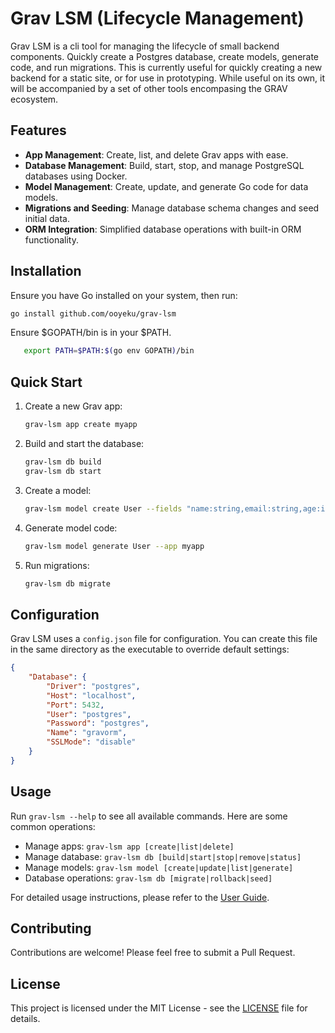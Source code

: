 # Grav LSM (Lifecycle Management)

Grav LSM is a cli tool for managing the lifecycle of small backend components.  Quickly create a Postgres database, create models, generate code, and run migrations.  This is currently useful for quickly creating a new backend for a static site, or for use in prototyping.  While useful on its own, it will be accompanied by a set of other tools encompasing the GRAV ecosystem.

## Features

- **App Management**: Create, list, and delete Grav apps with ease.
- **Database Management**: Build, start, stop, and manage PostgreSQL databases using Docker.
- **Model Management**: Create, update, and generate Go code for data models.
- **Migrations and Seeding**: Manage database schema changes and seed initial data.
- **ORM Integration**: Simplified database operations with built-in ORM functionality.

## Installation

Ensure you have Go installed on your system, then run:

```bash
go install github.com/ooyeku/grav-lsm
```

Ensure $GOPATH/bin is in your $PATH.
```bash
   export PATH=$PATH:$(go env GOPATH)/bin
```

## Quick Start

1. Create a new Grav app:
   ```bash
   grav-lsm app create myapp
   ```

2. Build and start the database:
   ```bash
   grav-lsm db build
   grav-lsm db start
   ```

3. Create a model:
   ```bash
   grav-lsm model create User --fields "name:string,email:string,age:int"
   ```

4. Generate model code:
   ```bash
   grav-lsm model generate User --app myapp
   ```

5. Run migrations:
   ```bash
   grav-lsm db migrate
   ```

## Configuration

Grav LSM uses a `config.json` file for configuration. You can create this file in the same directory as the executable to override default settings:

```json
{
    "Database": {
        "Driver": "postgres",
        "Host": "localhost",
        "Port": 5432,
        "User": "postgres",
        "Password": "postgres",
        "Name": "gravorm",
        "SSLMode": "disable"
    }
}
```

## Usage

Run `grav-lsm --help` to see all available commands. Here are some common operations:

- Manage apps: `grav-lsm app [create|list|delete]`
- Manage database: `grav-lsm db [build|start|stop|remove|status]`
- Manage models: `grav-lsm model [create|update|list|generate]`
- Database operations: `grav-lsm db [migrate|rollback|seed]`

For detailed usage instructions, please refer to the [User Guide](docs/user-guide.md).

## Contributing

Contributions are welcome! Please feel free to submit a Pull Request.

## License

This project is licensed under the MIT License - see the [LICENSE](LICENSE) file for details.